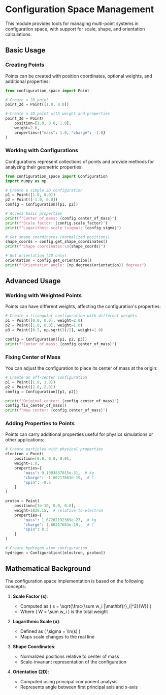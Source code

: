 # Configuration Space Management

This module provides tools for managing multi-point systems in configuration space, with support for scale, shape, and orientation calculations.

## Basic Usage

### Creating Points

Points can be created with position coordinates, optional weights, and additional properties:

```python
from configuration_space import Point

# Create a 2D point
point_2d = Point([1.0, 0.0])

# Create a 3D point with weight and properties
point_3d = Point(
    position=[1.0, 0.0, 1.0],
    weight=2.0,
    properties={"mass": 1.0, "charge": -1.0}
)
```

### Working with Configurations

Configurations represent collections of points and provide methods for analyzing their geometric properties:

```python
from configuration_space import Configuration
import numpy as np

# Create a simple 2D configuration
p1 = Point([1.0, 0.0])
p2 = Point([-1.0, 0.0])
config = Configuration([p1, p2])

# Access basic properties
print(f"Center of mass: {config.center_of_mass}")
print(f"Scale factor: {config.scale_factor}")
print(f"Logarithmic scale (sigma): {config.sigma}")

# Get shape coordinates (normalized positions)
shape_coords = config.get_shape_coordinates()
print(f"Shape coordinates:\n{shape_coords}")

# Get orientation (2D only)
orientation = config.get_orientation()
print(f"Orientation angle: {np.degrees(orientation)} degrees")
```

## Advanced Usage

### Working with Weighted Points

Points can have different weights, affecting the configuration's properties:

```python
# Create a triangular configuration with different weights
p1 = Point([0.0, 0.0], weight=2.0)
p2 = Point([1.0, 0.0], weight=1.0)
p3 = Point([0.5, np.sqrt(3)/2], weight=1.0)

config = Configuration([p1, p2, p3])
print(f"Center of mass: {config.center_of_mass}")
```

### Fixing Center of Mass

You can adjust the configuration to place its center of mass at the origin:

```python
# Create an off-center configuration
p1 = Point([1.0, 1.0])
p2 = Point([2.0, 2.0])
config = Configuration([p1, p2])

print(f"Original center: {config.center_of_mass}")
config.fix_center_of_mass()
print(f"New center: {config.center_of_mass}")
```

### Adding Properties to Points

Points can carry additional properties useful for physics simulations or other applications:

```python
# Create particles with physical properties
electron = Point(
    position=[0.0, 0.0, 0.0],
    weight=1.0,
    properties={
        "mass": 9.1093837015e-31,  # kg
        "charge": -1.60217663e-19,  # C
        "spin": -0.5
    }
)

proton = Point(
    position=[1e-10, 0.0, 0.0],
    weight=1836.15,  # relative to electron
    properties={
        "mass": 1.67262192369e-27,  # kg
        "charge": 1.60217663e-19,   # C
        "spin": 0.5
    }
)

# Create hydrogen atom configuration
hydrogen = Configuration([electron, proton])
```

## Mathematical Background

The configuration space implementation is based on the following concepts:

1. **Scale Factor (s)**:
   - Computed as \( s = \sqrt{\frac{\sum w_i |\mathbf{r}_i|^2}{W}} \)
   - Where \( W = \sum w_i \) is the total weight

2. **Logarithmic Scale (σ)**:
   - Defined as \( \sigma = \ln(s) \)
   - Maps scale changes to the real line

3. **Shape Coordinates**:
   - Normalized positions relative to center of mass
   - Scale-invariant representation of the configuration

4. **Orientation (2D)**:
   - Computed using principal component analysis
   - Represents angle between first principal axis and x-axis 